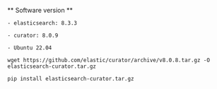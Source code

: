 ** Software version **

```- elasticsearch: 8.3.3```

```- curator: 8.0.9```

```- Ubuntu 22.04```


```wget https://github.com/elastic/curator/archive/v8.0.8.tar.gz -O elasticsearch-curator.tar.gz```

```pip install elasticsearch-curator.tar.gz```
